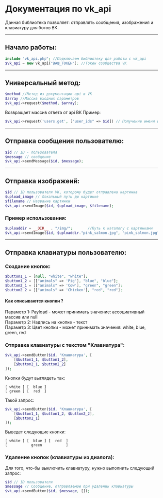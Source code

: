 # Документация по vk_api

Данная библиотека позволяет: отправлять сообщения, изображения и клавиатуру для ботов ВК.

****************************************
## Начало работы:
```php
include "vk_api.php"; //Подключаем библиотеку для работы с vk_api
$vk_api = new vk_api("ВАШ_ТОКЕН"); //Токен сообщества VK
```
******************************************
## Универсальный метод:
```php
$method //Метод из документации api в VK
$array //Массив входных параметров
$vk_api->request($method, $array);
```
Возвращает массив ответа от api ВК
Пример:
```php
$vk_api->request('users.get', ["user_ids" => $id]) // Получение имени и фамилия пользователя по ID
```
******************************************
## Отправка сообщения пользователю:
```php
$id // ID - пользователя
$message // сообщение
$vk_api->sendMessage($id, $message);
```
*******************************************
## Отправка изображеий:
```php
$id // ID пользователя VK, которому будет отправлена картинка
$upload_image // Локальный путь до картинке
$filename // Название картинки
$vk_api->sendImage($id, $upload_image, $filename);
```
### Пример использования:
```php
$uploaddir = __DIR__ . "/img/";       //Путь к каталогу с картинками
$vk_api->sendImage($id, $uploaddir."pink_salmon.jpg", "pink_salmon.jpg");
```
*******************************************
## Отправка клавиатуры пользователю:
### Создание кнопок:
```php
$button1_1 = [null, "white", "white"];
$button1_2 = [["animals" => 'Pig'], "blue", "blue"];
$button2_1 = [["animals" => 'Cow'], "green", "green"];
$button2_2 = [["animals" => 'Chicken'], "red", "red"];
```
#### Как описываются кнопки ?
Параметр 1: Payload - может принимать значение: ассоциативный массив или null\
Параметр 2: Надпись на кнопке - текст\
Параметр 3: Цвет кнопки - может принимать значения: white, blue, green, red
### Отправка клавиатуры с текстом "Клавиатура":
```php
$vk_api->sendButton($id, 'Клавиатура', [
	[$button1_1, $button1_2],
	[$button2_1, $button2_2]
]);
```
Кнопки будут выглядеть так:
```
[ white ] [  blue ]
[ green ] [  red  ]
```
Такой запрос:
```php
$vk_api->sendButton($id, 'Клавиатура', [
	[$button1_1, $button1_2, $button2_2],
	[$button2_1]
]);
```
Выведет следующие кнопки:
```
[ white ] [  blue ] [  red  ]
[           green           ]
```
### Удаление кнопок (клавиатуры из диалога):
Для того, что-бы выключить клавиатуру, нужно выполнить следующий запрос:
```php
$id // ID пользователя
$message // Сообщение, отправляемое при удалении клавиатуры
$vk_api->sendButton($id, $message, []);
```
